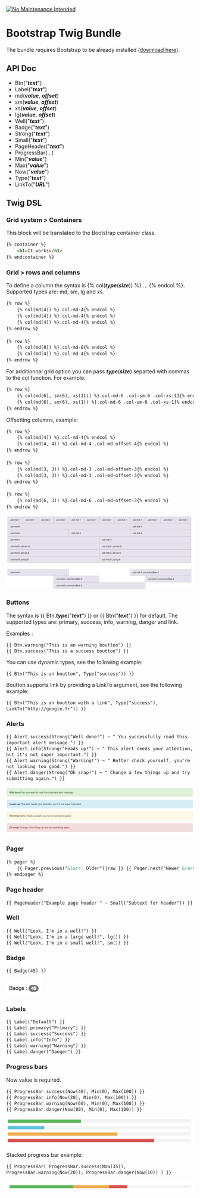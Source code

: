[![No Maintenance Intended](http://unmaintained.tech/badge.svg)](http://unmaintained.tech/)

# Bootstrap Twig Bundle

The bundle requires Bootstrap to be already installed ([download here](https://getbootstrap.com/getting-started/#download)).

## API Doc
 
- Btn("***text***")
- Label("***text***")
- md(***value***, ***offset***)
- sm(***value***, ***offset***)
- xs(***value***, ***offset***)
- lg(***value***, ***offset***)
- Well("***text***")
- Badge("***text***")
- Strong("***text***")
- Small("***text***")
- PageHeader("***text***")
- ProgressBar(…)
- Min("***value***")
- Max("***value***")
- Now("***value***")
- Type("***text***")
- LinkTo("***URL***")

## Twig DSL

### Grid system > Containers

This block will be translated to the Bootstrap container class.

```HTML
{% container %}
    <h1>It works</h1>
{% endcontainer %}
```

### Grid > rows and columns

To define a column the syntax is {% col(***type***(***size***)) %} … {% endcol %}. Supported types are: md, sm, lg and xs.

```HTML
{% row %}
    {% col(md(4)) %}.col-md-4{% endcol %}
    {% col(md(4)) %}.col-md-4{% endcol %}
    {% col(md(4)) %}.col-md-4{% endcol %}
{% endrow %}

{% row %}
    {% col(md(8)) %}.col-md-8{% endcol %}
    {% col(md(4)) %}.col-md-4{% endcol %}
{% endrow %}
```

For additionnal grid option you can pass ***type***(***size***) separted with commas to the col function. For example:

```HTML
{% row %}
    {% col(md(6), sm(6), xs(11)) %}.col-md-6 .col-sm-6 .col-xs-11{% endcol %}
    {% col(md(6), sm(6), xs(1)) %}.col-md-6 .col-sm-6 .col-xs-1{% endcol %}
{% endrow %}
```

Offsetting columns, example:
```HTML
{% row %}
    {% col(md(4)) %}.col-md-4{% endcol %}
    {% col(md(4, 4)) %}.col-md-4 .col-md-offset-4{% endcol %}
{% endrow %}

{% row %}
    {% col(md(3, 3)) %}.col-md-3 .col-md-offset-3{% endcol %}
    {% col(md(3, 3)) %}.col-md-3 .col-md-offset-3{% endcol %}
{% endrow %}

{% row %}
    {% col(md(6, 3)) %}.col-md-6 .col-md-offset-3{% endcol %}
{% endrow %}
```

![Demo grid](.github/demo-grid.png)

### Buttons

The syntax is {{ Btn.***type***("***text***") }} or {{ Btn("***text***") }} for default. The supported types are: primary, success, info, warning, danger and link.

Examples :
```Handlebar
{{ Btn.warning("This is an warning boutton") }}
{{ Btn.success("This is a success boutton") }}
```

You can use dynamic types, see the following example: 
```Handlebar
{{ Btn("This is an boutton", Type("success")) }}
```

Boutton supports link by providing a LinkTo argument, see the following example:
```Handlebar
{{ Btn("This is an boutton with a link", Type("success"), LinkTo("http://google.fr")) }}
```

### Alerts

```Handlebar
{{ Alert.success(Strong("Well done!") ~ " You successfully read this important alert message.") }}
{{ Alert.info(Strong("Heads up!") ~ " This alert needs your attention, but it's not super important.") }}
{{ Alert.warning(Strong("Warning!") ~ " Better check yourself, you're not looking too good.") }}
{{ Alert.danger(Strong("Oh snap!") ~ " Change a few things up and try submitting again.") }}
```

![Demo alerts](.github/demo-alerts.png)

### Pager

```HTML
{% pager %}
    {{ Pager.previous("&larr; Older")|raw }} {{ Pager.next("Newer &rarr;") }}
{% endpager %}
 ```
 
### Page header

```Handlebar
{{ PageHeader("Example page header " ~ Small("Subtext for header")) }}
 ```
 
### Well

```Handlebar
{{ Well("Look, I'm in a well!") }}
{{ Well("Look, I'm in a large well!", lg()) }}
{{ Well("Look, I'm in a small well!", sm()) }}
 ```
 
### Badge

```Handlebar
{{ Badge(45) }}
 ```
 
![Demo badge](.github/demo-badge.png)

### Labels

```Handlebar
{{ Label("Default") }}
{{ Label.primary("Primary") }}
{{ Label.success("Success") }}
{{ Label.info("Info") }}
{{ Label.warning("Warning") }}
{{ Label.danger("Danger") }}
 ```
 
### Progress bars

Now value is required.

```Handlebar
{{ ProgressBar.success(Now(40), Min(0), Max(100)) }}
{{ ProgressBar.info(Now(20), Min(0), Max(100)) }}
{{ ProgressBar.warning(Now(60), Min(0), Max(100)) }}
{{ ProgressBar.danger(Now(80), Min(0), Max(100)) }}
 ```
![Demo progressbars](.github/demo-progressbars.png)
 
Stacked progress bar example:
```Handlebar
{{ ProgressBar( ProgressBar.success(Now(35)), ProgressBar.warning(Now(20)), ProgressBar.danger(Now(10)) ) }}
```

![Demo mutiple progressbars](.github/demo-multi-progressbar.png)
